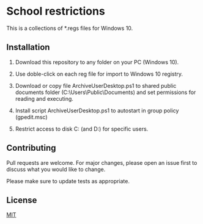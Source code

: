 # School restrictions

This is a collections of *.regs files for Windows 10.

## Installation

1. Download this repository to any folder on your PC (Windows 10).

2. Use doble-click on each reg file for import to Windows 10 registry.

3. Download or copy file ArchiveUserDesktop.ps1 to shared public documents folder (C:\Users\Public\Documents) and set permissions for reading and executing.

4. Install script ArchiveUserDesktop.ps1 to autostart in group policy (gpedit.msc)

5. Restrict access to disk C: (and D:) for specific users.

## Contributing

Pull requests are welcome. For major changes, please open an issue first
to discuss what you would like to change.

Please make sure to update tests as appropriate.

## License

[MIT](https://choosealicense.com/licenses/mit/)